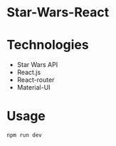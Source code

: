 # Star-Wars-React

# Technologies
* Star Wars API
* React.js
* React-router
* Material-UI

# Usage
<code>npm run dev</code>
